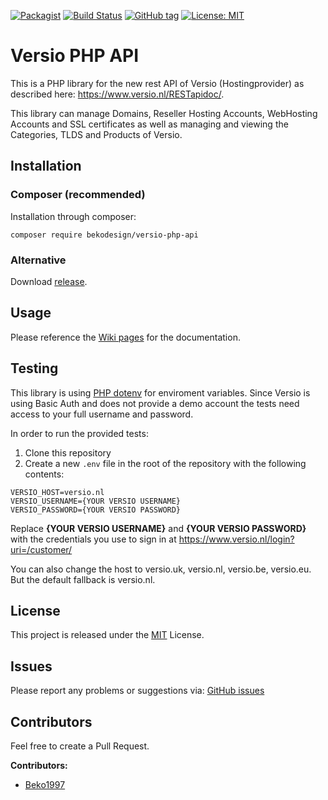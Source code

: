 [![Packagist](https://img.shields.io/packagist/dt/bekodesign/versio-php-api.svg)](https://packagist.org/packages/bekodesign/versio-php-api)
[![Build Status](https://travis-ci.org/BekoDesign/versio-php-api.svg?branch=master)](https://travis-ci.org/BekoDesign/versio-php-api)
[![GitHub tag](https://img.shields.io/github/tag/bekodesign/versio-php-api.svg)](https://github.com/BekoDesign/versio-php-api/releases)
[![License: MIT](https://img.shields.io/badge/License-MIT-yellow.svg)](https://opensource.org/licenses/MIT)

# Versio PHP API
This is a PHP library for the new rest API of Versio (Hostingprovider) as described here: https://www.versio.nl/RESTapidoc/.

This library can manage Domains, Reseller Hosting Accounts, WebHosting Accounts and SSL certificates as well as managing 
and viewing the Categories, TLDS and Products of Versio.

## Installation

### Composer (recommended)

Installation through composer:
````
composer require bekodesign/versio-php-api
````


### Alternative

Download [release](https://github.com/bekodesign/Versio-PHP-API/releases "Github releases").

## Usage

Please reference the [Wiki pages](https://github.com/BekoDesign/Versio-PHP-API/wiki) for the documentation.

## Testing

This library is using [PHP dotenv](https://github.com/vlucas/phpdotenv) for enviroment variables. 
Since Versio is using Basic Auth and does not provide a demo account the tests need access to your full username and password.

In order to run the provided tests:
1. Clone this repository
2. Create a new ``.env`` file in the root of the repository with the following contents:

````
VERSIO_HOST=versio.nl
VERSIO_USERNAME={YOUR VERSIO USERNAME}
VERSIO_PASSWORD={YOUR VERSIO PASSWORD}
````
Replace **{YOUR VERSIO USERNAME}** and **{YOUR VERSIO PASSWORD}** with the credentials you use to sign in 
at https://www.versio.nl/login?uri=/customer/

You can also change the host to versio.uk, versio.nl, versio.be, versio.eu. But the default fallback is versio.nl. 

## License

This project is released under the [MIT](https://github.com/beko1997/Versio-PHP-API/blob/master/LICENSE) License.

## Issues

Please report any problems or suggestions via: [GitHub issues](https://github.com/BekoDesign/Versio-PHP-API/issues)

## Contributors
Feel free to create a Pull Request.

**Contributors:**
 - [Beko1997](https://github.com/beko1997)
